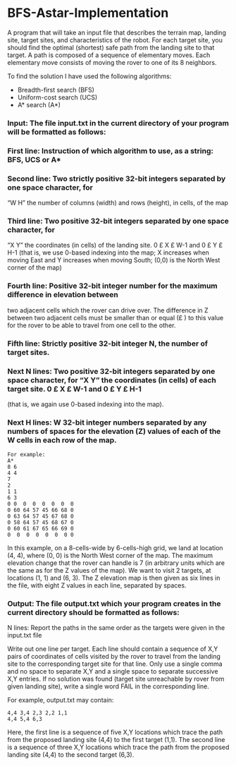 # BFS-Astar-Implementation

A program that will take an input file that describes the terrain map, landing site,
target sites, and characteristics of the robot. For each target site, you should find the optimal
(shortest) safe path from the landing site to that target. A path is composed of a sequence of
elementary moves. Each elementary move consists of moving the rover to one of its 8 neighbors.


To find the solution I have used the following algorithms:

- Breadth-first search (BFS)
- Uniform-cost search (UCS)
- A* search (A*)

### Input: The file input.txt in the current directory of your program will be formatted as follows:

### First line: Instruction of which algorithm to use, as a string: BFS, UCS or A*

### Second line: Two strictly positive 32-bit integers separated by one space character, for
“W H” the number of columns (width) and rows (height), in cells, of the map

### Third line: Two positive 32-bit integers separated by one space character, for
“X Y” the coordinates (in cells) of the landing site. 0 £ X £ W-1 and 0 £ Y £ H-1
(that is, we use 0-based indexing into the map; X increases when moving East and
Y increases when moving South; (0,0) is the North West corner of the map)

### Fourth line: Positive 32-bit integer number for the maximum difference in elevation between
two adjacent cells which the rover can drive over. The difference in Z between two adjacent cells must be smaller than or equal (£ )
to this value for the rover to be able to travel from one cell to the other.

### Fifth line: Strictly positive 32-bit integer N, the number of target sites.

### Next N lines: Two positive 32-bit integers separated by one space character, for “X Y” the coordinates (in cells) of each target site. 0 £ X £ W-1 and 0 £ Y £ H-1
(that is, we again use 0-based indexing into the map).

### Next H lines: W 32-bit integer numbers separated by any numbers of spaces for the elevation (Z) values of each of the W cells in each row of the map.
```
For example:
A*
8 6
4 4
7
2
1 1
6 3
0 0  0  0  0  0  0  0
0 60 64 57 45 66 68 0
0 63 64 57 45 67 68 0
0 58 64 57 45 68 67 0
0 60 61 67 65 66 69 0
0  0  0  0  0  0  0 0
```
In this example, on a 8-cells-wide by 6-cells-high grid, we land at location (4, 4), where (0, 0) is the North West corner of the map. The maximum elevation change
that the rover can handle is 7 (in arbitrary units which are the same as for the Z values of the
map). We want to visit 2 targets, at locations (1, 1) and (6, 3).
The Z elevation map is then given as six lines in the file, with eight Z values in each line,
separated by spaces.

### Output: The file output.txt which your program creates in the current directory should be formatted as follows:
N lines: Report the paths in the same order as the targets were given in the input.txt file

Write out one line per target. Each line should contain a sequence of X,Y pairs
of coordinates of cells visited by the rover to travel from the landing site to the
corresponding target site for that line. Only use a single comma and no space
to separate X,Y and a single space to separate successive X,Y entries.
If no solution was found (target site unreachable by rover from given landing
site), write a single word FAIL in the corresponding line.

For example, output.txt may contain:
```
4,4 3,4 2,3 2,2 1,1
4,4 5,4 6,3
```
Here, the first line is a sequence of five X,Y locations which trace the path from the proposed landing site (4,4) to the first target (1,1). 
The second line is a sequence of three X,Y locations which trace the path from the proposed landing site (4,4) to the second target (6,3).
